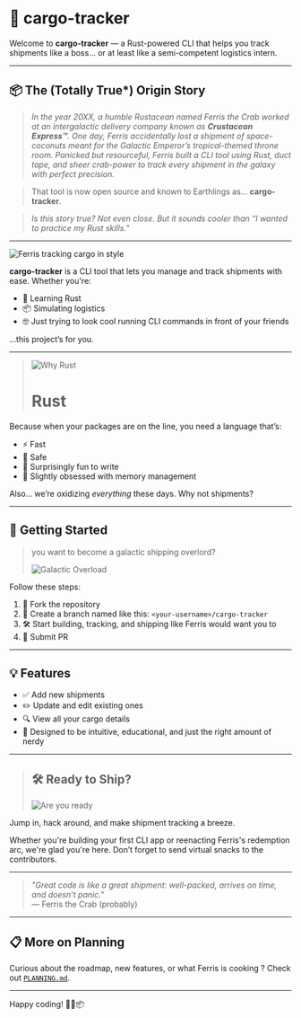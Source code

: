 # 🚚 cargo-tracker

Welcome to **cargo-tracker** — a Rust-powered CLI that helps you track shipments like a boss… or at least like a semi-competent logistics intern.

---

## 📦 The (Totally True*) Origin Story

> *In the year 20XX, a humble Rustacean named Ferris the Crab worked at an intergalactic delivery company known as **Crustacean Express™**. One day, Ferris accidentally lost a shipment of space-coconuts meant for the Galactic Emperor’s tropical-themed throne room. Panicked but resourceful, Ferris built a CLI tool using Rust, duct tape, and sheer crab-power to track every shipment in the galaxy with perfect precision.*

> That tool is now open source and known to Earthlings as... **cargo-tracker**.

> *Is this story true? Not even close. But it sounds cooler than “I wanted to practice my Rust skills.”*

---
![Ferris tracking cargo in style](https://media.giphy.com/media/v1.Y2lkPTc5MGI3NjExMjlyeDd2NGx6OTZrcDF0M2pzdjZodW5tcTJ3NDlhN3JvYjFjbmJxeSZlcD12MV9naWZzX3NlYXJjaCZjdD1n/0Vv0Ne2CnOClIExIuL/giphy.gif)

**cargo-tracker** is a CLI tool that lets you manage and track shipments with ease. Whether you're:

- 🌱 Learning Rust
- 📦 Simulating logistics
- 🤓 Just trying to look cool running CLI commands in front of your friends

…this project’s for you.

---
>
> ![Why Rust](https://media.giphy.com/media/v1.Y2lkPWVjZjA1ZTQ3YjcxNnZiMmZtcWp6Y2Q3NGRjOWZ1Z3dsa3lyZngzMm1mb3BrMTQ5MSZlcD12MV9naWZzX3NlYXJjaCZjdD1n/s142Kq18w5DCo/giphy.gif)
>
> # Rust

Because when your packages are on the line, you need a language that’s:

- ⚡ Fast  
- 🧠 Safe  
- 🧪 Surprisingly fun to write  
- 🍊 Slightly obsessed with memory management  

Also… we’re oxidizing *everything* these days. Why not shipments?

---

## 🚀 Getting Started

> you want to become a galactic shipping overlord?
>
> ![Galactic Overload](https://media4.giphy.com/media/v1.Y2lkPTc5MGI3NjExMDl0dXZ3bHZmbTVneTlwcW9zYnNsdjBlMnBhODl5MmU0OTZ2ZTM3YyZlcD12MV9pbnRlcm5hbF9naWZfYnlfaWQmY3Q9Zw/PGVnzm8Ti86x8H5b3j/giphy.gif)

Follow these steps:

1. 🍴 Fork the repository  
2. 🌱 Create a branch named like this: `<your-username>/cargo-tracker`  
3. 🛠️ Start building, tracking, and shipping like Ferris would want you to
4. 🔄 Submit PR

---

## 💡 Features

- ✅ Add new shipments
- ✏️ Update and edit existing ones
- 🔍 View all your cargo details
- 🧭 Designed to be intuitive, educational, and just the right amount of nerdy

---

> ## 🛠️ Ready to Ship?
>
> ![Are you ready](https://media.giphy.com/media/v1.Y2lkPTc5MGI3NjExNjc0aGo5Ymdoamw2ZTN5Ym5sbzk5Z2UzbW9wYmVzaXN1dHR6dnN6dCZlcD12MV9naWZzX3NlYXJjaCZjdD1n/xT39Db8zIOODTppk08/giphy.gif)

Jump in, hack around, and make shipment tracking a breeze.

Whether you're building your first CLI app or reenacting Ferris's redemption arc, we're glad you're here. Don’t forget to send virtual snacks to the contributors.

---

> *"Great code is like a great shipment: well-packed, arrives on time, and doesn’t panic."*  
> — Ferris the Crab (probably)

---

## 📋 More on Planning

Curious about the roadmap, new features, or what Ferris is cooking ? Check out [`PLANNING.md`](PLANNING.md).

---

Happy coding! 🚀🦀📦
